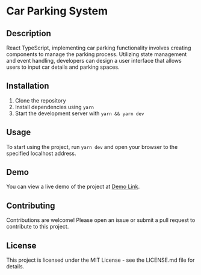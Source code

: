 # Car Parking System

## Description
React TypeScript, implementing car parking functionality involves creating components to manage the parking process. Utilizing state management and event handling, developers can design a user interface that allows users to input car details and parking spaces.

## Installation
1. Clone the repository
2. Install dependencies using `yarn`
3. Start the development server with `yarn && yarn dev`

## Usage
To start using the project, run `yarn dev` and open your browser to the specified localhost address.

## Demo
You can view a live demo of the project at [Demo Link](https://sng777.github.io/car_parking_systems).

## Contributing
Contributions are welcome! Please open an issue or submit a pull request to contribute to this project.

## License
This project is licensed under the MIT License - see the LICENSE.md file for details.